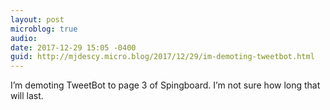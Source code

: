 ```yaml
---
layout: post
microblog: true
audio: 
date: 2017-12-29 15:05 -0400
guid: http://mjdescy.micro.blog/2017/12/29/im-demoting-tweetbot.html
---
```

I’m demoting TweetBot to page 3 of Spingboard. I’m not sure how long that will last.
